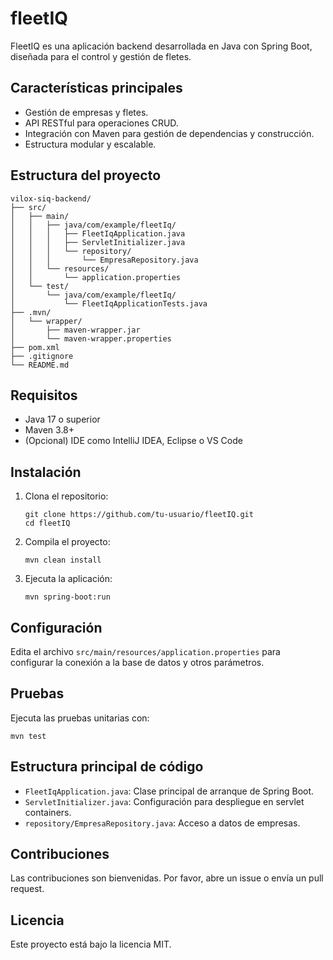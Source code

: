 # fleetIQ

FleetIQ es una aplicación backend desarrollada en Java con Spring Boot, diseñada para el control y gestión de fletes.

## Características principales

- Gestión de empresas y fletes.
- API RESTful para operaciones CRUD.
- Integración con Maven para gestión de dependencias y construcción.
- Estructura modular y escalable.

## Estructura del proyecto

```
vilox-siq-backend/
├── src/
│   ├── main/
│   │   ├── java/com/example/fleetIq/
│   │   │   ├── FleetIqApplication.java
│   │   │   ├── ServletInitializer.java
│   │   │   └── repository/
│   │   │       └── EmpresaRepository.java
│   │   └── resources/
│   │       └── application.properties
│   └── test/
│       └── java/com/example/fleetIq/
│           └── FleetIqApplicationTests.java
├── .mvn/
│   └── wrapper/
│       ├── maven-wrapper.jar
│       └── maven-wrapper.properties
├── pom.xml
├── .gitignore
└── README.md
```

## Requisitos

- Java 17 o superior
- Maven 3.8+
- (Opcional) IDE como IntelliJ IDEA, Eclipse o VS Code

## Instalación

1. Clona el repositorio:
   ```
   git clone https://github.com/tu-usuario/fleetIQ.git
   cd fleetIQ
   ```

2. Compila el proyecto:
   ```
   mvn clean install
   ```

3. Ejecuta la aplicación:
   ```
   mvn spring-boot:run
   ```

## Configuración

Edita el archivo `src/main/resources/application.properties` para configurar la conexión a la base de datos y otros parámetros.

## Pruebas

Ejecuta las pruebas unitarias con:
```
mvn test
```

## Estructura principal de código

- `FleetIqApplication.java`: Clase principal de arranque de Spring Boot.
- `ServletInitializer.java`: Configuración para despliegue en servlet containers.
- `repository/EmpresaRepository.java`: Acceso a datos de empresas.

## Contribuciones

Las contribuciones son bienvenidas. Por favor, abre un issue o envía un pull request.

## Licencia

Este proyecto está bajo la licencia MIT.
